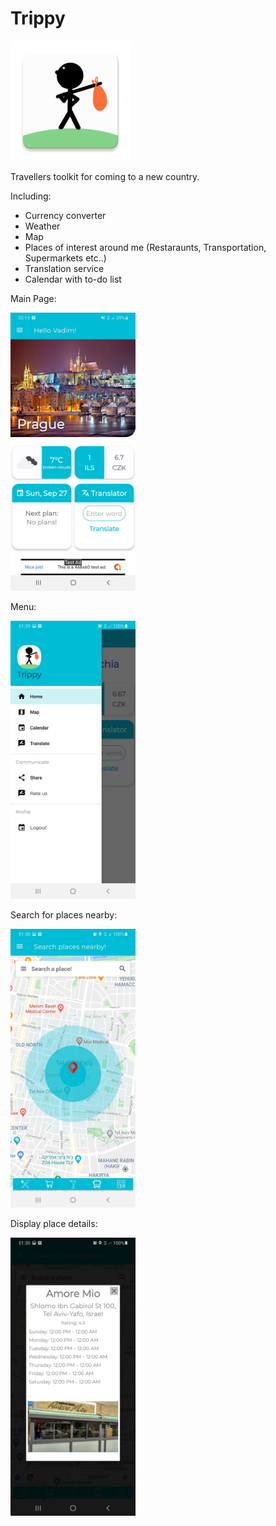 # Trippy
![alt text](https://github.com/Vadix3/Trippy/blob/master/app/src/main/res/mipmap-xxxhdpi/ic_launcher.png?raw=true)

Travellers toolkit for coming to a new country.

Including:
- Currency converter
- Weather
- Map
- Places of interest around me (Restaraunts, Transportation, Supermarkets etc..)
- Translation service
- Calendar with to-do list


Main Page:

<img src="https://github.com/Vadix3/Trippy/blob/master/mainPage.jpeg" width="200" />

Menu:

<img src="https://github.com/Vadix3/Trippy/blob/master/Menu.jpeg" width="200" />


Search for places nearby:

<img src="https://github.com/Vadix3/Trippy/blob/master/Search.jpeg" width="200" />


Display place details:

<img src="https://github.com/Vadix3/Trippy/blob/master/Place.jpeg" width="200" />


